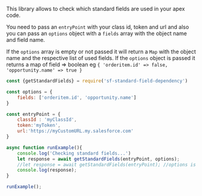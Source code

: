 This library allows to check which standard fields are used in your apex code.

You need to pass an `entryPoint` with your class id, token and url and also you can pass an `options` object with a `fields` array with the object name and field name. 

If the `options` array is empty or not passed it will return a `Map` with the object name and the respective list of used fields. 
If the `options` object is passed it returns a map of field => boolean eg `{ 'orderitem.id' => false, 'opportunity.name' => true }`

```Javascript
const {getStandardFields} = require('sf-standard-field-dependency')

const options = {
	fields: ['orderitem.id', 'opportunity.name']
}

const entryPoint = {
	classId : 'myClassId',
	token:'myToken',
	url:'https://myCustomURL.my.salesforce.com'
}

async function runExample(){
    console.log('Checking standard fields...')
    let response = await getStandardFields(entryPoint, options);
    //let response = await getStandardFields(entryPoint); //options is "optional"
    console.log(response);
}

runExample();